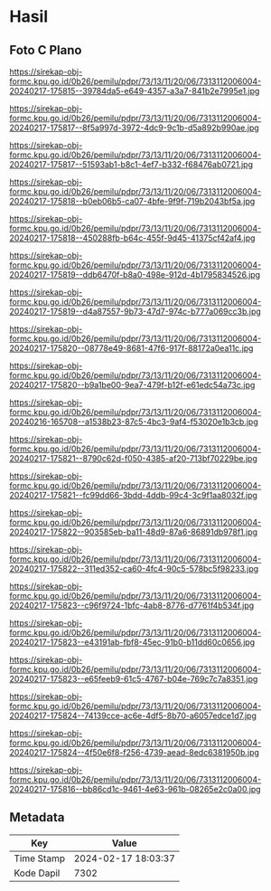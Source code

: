 # Hasil

## Foto C Plano

https://sirekap-obj-formc.kpu.go.id/0b26/pemilu/pdpr/73/13/11/20/06/7313112006004-20240217-175815--39784da5-e649-4357-a3a7-841b2e7995e1.jpg

https://sirekap-obj-formc.kpu.go.id/0b26/pemilu/pdpr/73/13/11/20/06/7313112006004-20240217-175817--8f5a997d-3972-4dc9-9c1b-d5a892b990ae.jpg

https://sirekap-obj-formc.kpu.go.id/0b26/pemilu/pdpr/73/13/11/20/06/7313112006004-20240217-175817--51593ab1-b8c1-4ef7-b332-f68476ab0721.jpg

https://sirekap-obj-formc.kpu.go.id/0b26/pemilu/pdpr/73/13/11/20/06/7313112006004-20240217-175818--b0eb06b5-ca07-4bfe-9f9f-719b2043bf5a.jpg

https://sirekap-obj-formc.kpu.go.id/0b26/pemilu/pdpr/73/13/11/20/06/7313112006004-20240217-175818--450288fb-b64c-455f-9d45-41375cf42af4.jpg

https://sirekap-obj-formc.kpu.go.id/0b26/pemilu/pdpr/73/13/11/20/06/7313112006004-20240217-175819--ddb6470f-b8a0-498e-912d-4b1795834526.jpg

https://sirekap-obj-formc.kpu.go.id/0b26/pemilu/pdpr/73/13/11/20/06/7313112006004-20240217-175819--d4a87557-9b73-47d7-974c-b777a069cc3b.jpg

https://sirekap-obj-formc.kpu.go.id/0b26/pemilu/pdpr/73/13/11/20/06/7313112006004-20240217-175820--08778e49-8681-47f6-917f-88172a0ea11c.jpg

https://sirekap-obj-formc.kpu.go.id/0b26/pemilu/pdpr/73/13/11/20/06/7313112006004-20240217-175820--b9a1be00-9ea7-479f-b12f-e61edc54a73c.jpg

https://sirekap-obj-formc.kpu.go.id/0b26/pemilu/pdpr/73/13/11/20/06/7313112006004-20240216-165708--a1538b23-87c5-4bc3-9af4-f53020e1b3cb.jpg

https://sirekap-obj-formc.kpu.go.id/0b26/pemilu/pdpr/73/13/11/20/06/7313112006004-20240217-175821--8790c62d-f050-4385-af20-713bf70229be.jpg

https://sirekap-obj-formc.kpu.go.id/0b26/pemilu/pdpr/73/13/11/20/06/7313112006004-20240217-175821--fc99dd66-3bdd-4ddb-99c4-3c9f1aa8032f.jpg

https://sirekap-obj-formc.kpu.go.id/0b26/pemilu/pdpr/73/13/11/20/06/7313112006004-20240217-175822--903585eb-ba11-48d9-87a6-86891db978f1.jpg

https://sirekap-obj-formc.kpu.go.id/0b26/pemilu/pdpr/73/13/11/20/06/7313112006004-20240217-175822--311ed352-ca60-4fc4-90c5-578bc5f98233.jpg

https://sirekap-obj-formc.kpu.go.id/0b26/pemilu/pdpr/73/13/11/20/06/7313112006004-20240217-175823--c96f9724-1bfc-4ab8-8776-d7761f4b534f.jpg

https://sirekap-obj-formc.kpu.go.id/0b26/pemilu/pdpr/73/13/11/20/06/7313112006004-20240217-175823--e43191ab-fbf8-45ec-91b0-b11dd60c0656.jpg

https://sirekap-obj-formc.kpu.go.id/0b26/pemilu/pdpr/73/13/11/20/06/7313112006004-20240217-175823--e65feeb9-61c5-4767-b04e-769c7c7a8351.jpg

https://sirekap-obj-formc.kpu.go.id/0b26/pemilu/pdpr/73/13/11/20/06/7313112006004-20240217-175824--74139cce-ac6e-4df5-8b70-a6057edce1d7.jpg

https://sirekap-obj-formc.kpu.go.id/0b26/pemilu/pdpr/73/13/11/20/06/7313112006004-20240217-175824--4f50e6f8-f256-4739-aead-8edc6381950b.jpg

https://sirekap-obj-formc.kpu.go.id/0b26/pemilu/pdpr/73/13/11/20/06/7313112006004-20240217-175816--bb86cd1c-9461-4e63-961b-08265e2c0a00.jpg


## Metadata

| Key        | Value               |
| ---------- | ------------------- |
| Time Stamp | 2024-02-17 18:03:37 |
| Kode Dapil | 7302                |



